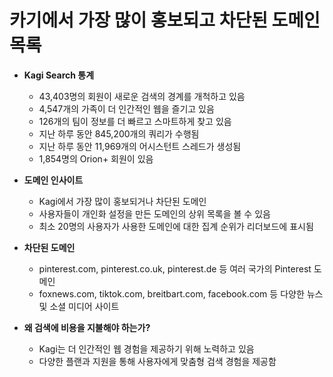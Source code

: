 # 카기에서 가장 많이 홍보되고 차단된 도메인 목록


* **Kagi Search 통계**

  + 43,403명의 회원이 새로운 검색의 경계를 개척하고 있음
  + 4,547개의 가족이 더 인간적인 웹을 즐기고 있음
  + 126개의 팀이 정보를 더 빠르고 스마트하게 찾고 있음
  + 지난 하루 동안 845,200개의 쿼리가 수행됨
  + 지난 하루 동안 11,969개의 어시스턴트 스레드가 생성됨
  + 1,854명의 Orion+ 회원이 있음
* **도메인 인사이트**

  + Kagi에서 가장 많이 홍보되거나 차단된 도메인
  + 사용자들이 개인화 설정을 만든 도메인의 상위 목록을 볼 수 있음
  + 최소 20명의 사용자가 사용한 도메인에 대한 집계 순위가 리더보드에 표시됨
* **차단된 도메인**

  + pinterest.com, pinterest.co.uk, pinterest.de 등 여러 국가의 Pinterest 도메인
  + foxnews.com, tiktok.com, breitbart.com, facebook.com 등 다양한 뉴스 및 소셜 미디어 사이트
* **왜 검색에 비용을 지불해야 하는가?**

  + Kagi는 더 인간적인 웹 경험을 제공하기 위해 노력하고 있음
  + 다양한 플랜과 지원을 통해 사용자에게 맞춤형 검색 경험을 제공함
